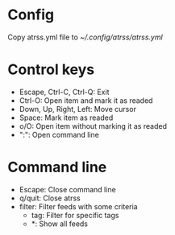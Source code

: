 
# Config

Copy atrss.yml file to  *~/.config/atrss/atrss.yml* 

# Control keys
  - Escape, Ctrl-C, Ctrl-Q: Exit
  - Ctrl-O: Open item and mark it as readed
  - Down, Up, Right, Left: Move cursor
  - Space: Mark item as readed
  - o/O: Open item without marking it as readed
  - ":": Open command line

# Command line
  - Escape: Close command line
  - q/quit: Close atrss
  - filter: Filter feeds with some criteria
    - tag: Filter for specific tags
    - *: Show all feeds
